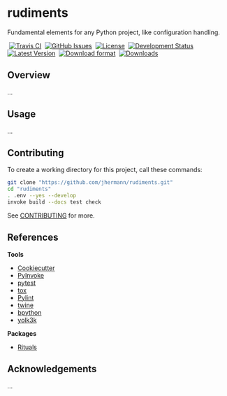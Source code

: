 # rudiments

Fundamental elements for any Python project, like configuration handling.

 [![Travis CI](https://api.travis-ci.org/jhermann/rudiments.svg)](https://travis-ci.org/jhermann/rudiments)
 [![GitHub Issues](https://img.shields.io/github/issues/jhermann/rudiments.svg)](https://github.com/jhermann/rudiments/issues)
 [![License](https://img.shields.io/pypi/l/rudiments.svg)](https://github.com/jhermann/rudiments/blob/master/LICENSE)
 [![Development Status](https://pypip.in/status/rudiments/badge.svg)](https://pypi.python.org/pypi/rudiments/)
 [![Latest Version](https://img.shields.io/pypi/v/rudiments.svg)](https://pypi.python.org/pypi/rudiments/)
 [![Download format](https://pypip.in/format/rudiments/badge.svg)](https://pypi.python.org/pypi/rudiments/)
 [![Downloads](https://img.shields.io/pypi/dw/rudiments.svg)](https://pypi.python.org/pypi/rudiments/)


## Overview

…


## Usage

…


## Contributing

To create a working directory for this project, call these commands:

```sh
git clone "https://github.com/jhermann/rudiments.git"
cd "rudiments"
. .env --yes --develop
invoke build --docs test check
```

See [CONTRIBUTING](https://github.com/jhermann/rudiments/blob/master/CONTRIBUTING.md) for more.


## References

**Tools**

* [Cookiecutter](http://cookiecutter.readthedocs.org/en/latest/)
* [PyInvoke](http://www.pyinvoke.org/)
* [pytest](http://pytest.org/latest/contents.html)
* [tox](https://tox.readthedocs.org/en/latest/)
* [Pylint](http://docs.pylint.org/)
* [twine](https://github.com/pypa/twine#twine)
* [bpython](http://docs.bpython-interpreter.org/)
* [yolk3k](https://github.com/myint/yolk#yolk)

**Packages**

* [Rituals](https://jhermann.github.io/rituals)


## Acknowledgements

…
